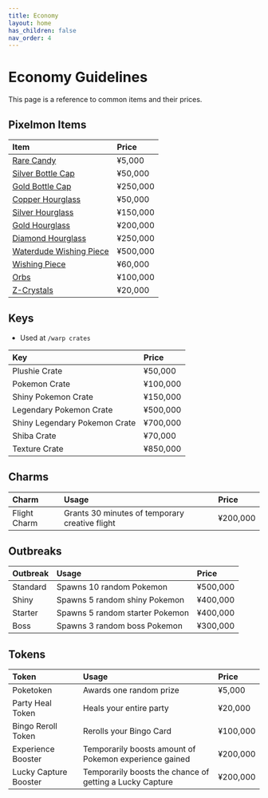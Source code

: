 ```yaml
---
title: Economy
layout: home
has_children: false
nav_order: 4
---
```


# Economy Guidelines
This page is a reference to common items and their prices. 

## Pixelmon Items

| Item                                                                                | Price   |
|:------------------------------------------------------------------------------------|:--------|
| [Rare Candy](https://pixelmonmod.com/wiki/Rare_Candy)                               | ¥5,000  |
| [Silver Bottle Cap](https://pixelmonmod.com/wiki/Silver_Bottle_Cap)                 | ¥50,000 |
| [Gold Bottle Cap](https://pixelmonmod.com/wiki/Gold_Bottle_Cap)                     | ¥250,000 |
| [Copper Hourglass](https://pixelmonmod.com/wiki/Isi_Copper_Hourglass)               | ¥50,000 |
| [Silver Hourglass](https://pixelmonmod.com/wiki/Isi_Silver_Hourglass)               | ¥150,000 |
| [Gold Hourglass](https://pixelmonmod.com/wiki/Isi_Gold_Hourglass)                   | ¥200,000 |
| [Diamond Hourglass](https://pixelmonmod.com/wiki/Isi_Diamond_Hourglass)             | ¥250,000 |
| [Waterdude Wishing Piece](https://pixelmonmod.com/wiki/Waterdude%27s_Wishing_Piece) | ¥500,000 |
| [Wishing Piece](https://pixelmonmod.com/wiki/Wishing_Piece)                         | ¥60,000 |
| [Orbs](https://pixelmonmod.com/wiki/Orb)                                            | ¥100,000 |
| [Z-Crystals](https://pixelmonmod.com/wiki/Z-Crystals)                               | ¥20,000 |

## Keys
- Used at `/warp crates`

| Key                           | Price    |
|:------------------------------|:---------|
| Plushie Crate                 | ¥50,000  |
| Pokemon Crate                 | ¥100,000 |
| Shiny Pokemon Crate           | ¥150,000  |
| Legendary Pokemon Crate       | ¥500,000 |
| Shiny Legendary Pokemon Crate | ¥700,000 |
| Shiba Crate                   | ¥70,000  |
| Texture Crate                 | ¥850,000 |

## Charms

| Charm        | Usage                                          | Price     |
|:-------------|:-----------------------------------------------|:----------|
| Flight Charm | Grants 30 minutes of temporary creative flight | ¥200,000  |

## Outbreaks

| Outbreak     | Usage                           | Price    |
|:-------------|:--------------------------------|:---------|
| Standard     | Spawns 10 random Pokemon        | ¥500,000 |
| Shiny        | Spawns 5 random shiny Pokemon   | ¥400,000 |
| Starter      | Spawns 5 random starter Pokemon | ¥400,000 |
| Boss         | Spawns 3 random boss Pokemon    | ¥300,000 |

## Tokens

| Token                 | Usage                                                    | Price    |
|:----------------------|:---------------------------------------------------------|:---------|
| Poketoken             | Awards one random prize                                  | ¥5,000   |
| Party Heal Token      | Heals your entire party                                  | ¥20,000  |
| Bingo Reroll Token    | Rerolls your Bingo Card                                  | ¥100,000 |
| Experience Booster    | Temporarily boosts amount of Pokemon experience gained   | ¥200,000 |
| Lucky Capture Booster | Temporarily boosts the chance of getting a Lucky Capture | ¥200,000 |